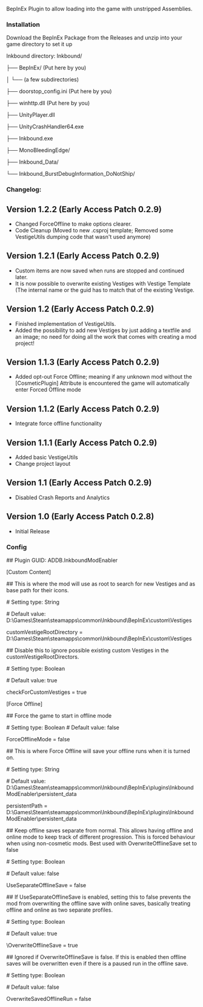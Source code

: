 BepInEx Plugin to allow loading into the game with unstripped Assemblies.

### Installation

Download the BepInEx Package from the Releases and unzip into your game directory to set it up

Inkbound directory:
Inkbound/

├── BepInEx/ (Put here by you)

│ └── (a few subdirectories)

├── doorstop_config.ini			(Put here by you)

├── winhttp.dll					(Put here by you)

├── UnityPlayer.dll

├── UnityCrashHandler64.exe

├── Inkbound.exe

├── MonoBleedingEdge/

├── Inkbound_Data/

└── Inkbound_BurstDebugInformation_DoNotShip/

### Changelog:
## Version 1.2.2 (Early Access Patch 0.2.9)
- Changed ForceOffline to make options clearer.
- Code Cleanup (Moved to new .csproj template; Removed some VestigeUtils dumping code that wasn't used anymore)

## Version 1.2.1 (Early Access Patch 0.2.9)
- Custom items are now saved when runs are stopped and continued later.
- It is now possible to overwrite existing Vestiges with Vestige Template (The internal name or the guid has to match that of the existing Vestige.

## Version 1.2 (Early Access Patch 0.2.9)
- Finished implementation of VestigeUtils.
- Added the possibility to add new Vestiges by just adding a textfile and an image; no need for doing all the work that comes with creating a mod project!

## Version 1.1.3 (Early Access Patch 0.2.9)
- Added opt-out Force Offline; meaning if any unknown mod without the [CosmeticPlugin] Attribute is encountered the game will automatically enter Forced Offline mode

## Version 1.1.2 (Early Access Patch 0.2.9)
- Integrate force offline functionality

## Version 1.1.1 (Early Access Patch 0.2.9)
- Added basic VestigeUtils
- Change project layout

## Version 1.1 (Early Access Patch 0.2.9)
- Disabled Crash Reports and Analytics

## Version 1.0 (Early Access Patch 0.2.8)
- Initial Release

### Config
\#\# Plugin GUID: ADDB.InkboundModEnabler

[Custom Content]

\#\# This is where the mod will use as root to search for new Vestiges and as base path for their icons.

\# Setting type: String

\# Default value: D:\Games\Steam\steamapps\common\Inkbound\BepInEx\custom\Vestiges

customVestigeRootDirectory = D:\Games\Steam\steamapps\common\Inkbound\BepInEx\custom\Vestiges

\#\# Disable this to ignore possible existing custom Vestiges in the customVestigeRootDirectors.

\# Setting type: Boolean

\# Default value: true

checkForCustomVestiges = true

[Force Offline]

\#\# Force the game to start in offline mode

\# Setting type: Boolean
\# Default value: false

ForceOfflineMode = false

\#\# This is where Force Offline will save your offline runs when it is turned on.

\# Setting type: String

\# Default value: D:\Games\Steam\steamapps\common\Inkbound\BepInEx\plugins\InkboundModEnabler\persistent_data

persistentPath = D:\Games\Steam\steamapps\common\Inkbound\BepInEx\plugins\InkboundModEnabler\persistent_data

\#\# Keep offline saves separate from normal. This allows having offline and online mode to keep track of different progression. This is forced behaviour when using non-cosmetic mods. Best used with OverwriteOfflineSave set to false

\# Setting type: Boolean

\# Default value: false

UseSeparateOfflineSave = false

\#\# If UseSeparateOfflineSave is enabled, setting this to false prevents the mod from overwriting the offline save with online saves, basically treating offline and online as two separate profiles.

\# Setting type: Boolean

\# Default value: true

\OverwriteOfflineSave = true

\#\# Ignored if OverwriteOfflineSave is false. If this is enabled then offline saves will be overwritten even if there is a paused run in the offline save.

\# Setting type: Boolean

\# Default value: false

OverwriteSavedOfflineRun = false

